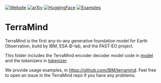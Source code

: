 [![Website](https://img.shields.io/badge/Website-TerraMind-0F62FE)](https://ibm.github.io/terramind/)
[![arXiv](https://img.shields.io/badge/arXiv-2504.11171-b31b1b?logo=arxiv)](https://arxiv.org/abs/2504.11171)
[![HuggingFace](https://img.shields.io/badge/Hugging_Face-IBM--ESA--Geospaital-FFD21E?logo=huggingface)](https://huggingface.co/ibm-esa-geospatial)
[![Examples](https://img.shields.io/badge/GitHub-Examples-0F62FE?logo=github)](https://github.com/IBM/terramind)

# TerraMind

TerraMind is the first any-to-any generative foundation model for Earth Observation, build by IBM, ESA Φ-lab, and the FAST-EO project.

This folder includes the TerraMind encoder decoder model code in [model](model) and the tokenizers in [tokenizer](tokenizer).

We provide usage examples, in https://github.com/IBM/terramind. Feel free to open an issue in the TerraMind repo if you have any problems. 
